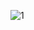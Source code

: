 ![1](https://github.com/Ishika63/practice-frontend-projects/assets/80192358/fca7fd23-dd4f-4e24-a46f-66364acf5758)
